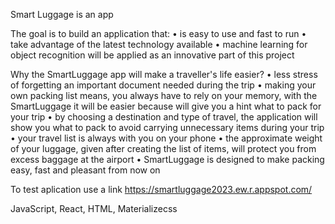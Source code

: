 Smart Luggage is an app


The goal is to build an application that:
• is easy to use and fast to run
• take advantage of the latest technology available
• machine learning for object recognition will be applied as an innovative part of this project

Why the SmartLuggage app will make a traveller's life easier?
• less stress of forgetting an important document needed during the trip
• making your own packing list means, you always have to rely on your memory, with the SmartLuggage it will be easier because will give you a hint what to pack for your trip
• by choosing a destination and type of travel, the application will show you what to pack to avoid carrying unnecessary items during your trip
• your travel list is always with you on your phone
• the approximate weight of your luggage, given after creating the list of items, will protect you from excess baggage at the airport
• SmartLuggage is designed to make packing easy, fast and pleasant from now on


To test aplication use a link https://smartluggage2023.ew.r.appspot.com/

JavaScript, React, HTML, Materializecss

